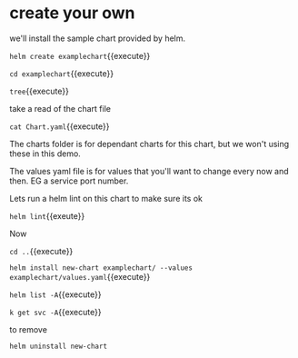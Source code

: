 # create your own

we'll install the sample chart provided by helm. 

`helm create examplechart`{{execute}}

`cd examplechart`{{execute}}

`tree`{{execute}}

take a read of the chart file

`cat Chart.yaml`{{execute}}

The charts folder is for dependant charts for this chart, but we won't using these in this demo.

The values yaml file is for values that you'll want to change every now and then. EG a service port number.

Lets run a helm lint on this chart to make sure its ok

`helm lint`{{exeute}}

Now

`cd ..`{{execute}}

`helm install new-chart examplechart/ --values examplechart/values.yaml`{{execute}}

`helm list -A`{{execute}}

`k get svc -A`{{execute}}

to remove

`helm uninstall new-chart`

